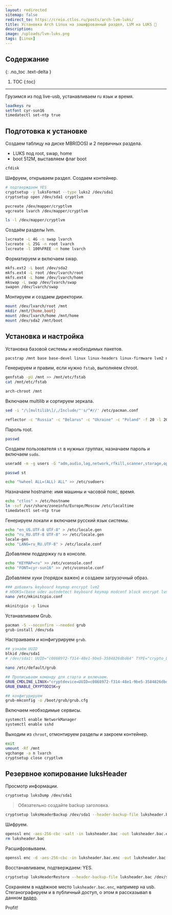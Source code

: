 ```yaml
---
layout: redirected
sitemap: false
redirect_to: https://creio.ctlos.ru/posts/arch-lvm-luks/
title: Установка Arch Linux на зашифрованный раздел, LVM на LUKS 🐚
description:
image: /uploads/lvm-luks.png
tags: [Linux]
---
```


## Содержание
{: .no_toc .text-delta }

1. TOC
{:toc}

---

Грузимся из под live-usb, устанавливаем ru язык и время.

```sh
loadkeys ru
setfont cyr-sun16
timedatectl set-ntp true
```

## Подготовка к установке

Создаем таблицу на диске MBR(DOS) и 2 первичных раздела.

- LUKS под root, swap, home
- boot 512M, выставляем флаг boot

```sh
cfdisk
```

Шифруем, открываем раздел. Создаем контейнер.

```sh
# подтверждаем YES
cryptsetup -y luksFormat --type luks2 /dev/sda1
cryptsetup open /dev/sda1 cryptlvm

pvcreate /dev/mapper/cryptlvm
vgcreate lvarch /dev/mapper/cryptlvm

ls -l /dev/mapper/cryptlvm
```

Создаём разделы lvm.

```sh
lvcreate -L 4G -n swap lvarch
lvcreate -L 25G -n root lvarch
lvcreate -l 100%FREE -n home lvarch
```

Форматируем и включаем swap.

```sh
mkfs.ext2 -L boot /dev/sda2
mkfs.ext4 -L root /dev/lvarch/root
mkfs.ext4 -L home /dev/lvarch/home
mkswap -L swap /dev/lvarch/swap
swapon /dev/lvarch/swap
```

Монтируем и создаем директории.

```sh
mount /dev/lvarch/root /mnt
mkdir /mnt/{home,boot}
mount /dev/lvarch/home /mnt/home
mount /dev/sda2 /mnt/boot
```

## Установка и настройка

Установка базовой системы и необходимых пакетов.

```sh
pacstrap /mnt base base-devel linux linux-headers linux-firmware lvm2 nano networkmanager bash-completion reflector htop openssh curl wget git rsync unzip unrar p7zip gnu-netcat pv
```

Генерируем и правим, если нужно `fstab`, выполняем chroot.

```sh
genfstab -pU /mnt >> /mnt/etc/fstab
cat /mnt/etc/fstab

arch-chroot /mnt
```

Включаем multilib и сортируем зеркала.

```sh
sed -i "/\[multilib\]/,/Include/"'s/^#//' /etc/pacman.conf

reflector -c "Russia" -c "Belarus" -c "Ukraine" -c "Poland" -f 20 -l 20 -p https -p http -n 20 --save /etc/pacman.d/mirrorlist --sort rate
```

Пароль root.

```sh
passwd
```

Создаем пользователя `st` в нужных группах, назначаем пароль и включаем `sudo`.

```sh
useradd -m -g users -G "adm,audio,log,network,rfkill,scanner,storage,optical,power,wheel" -s /bin/bash -c "Alex Creio" st

passwd st

echo "%wheel ALL=(ALL) ALL" >> /etc/sudoers
```

Назначаем hostname: имя машины и часовой пояс, время.

```sh
echo "ctlos" > /etc/hostname
ln -svf /usr/share/zoneinfo/Europe/Moscow /etc/localtime
timedatectl set-ntp true
```

Генерируем локали и включаем русский язык системы.

```sh
echo "en_US.UTF-8 UTF-8" > /etc/locale.gen
echo "ru_RU.UTF-8 UTF-8" >> /etc/locale.gen
locale-gen
echo "LANG=ru_RU.UTF-8" > /etc/locale.conf
```

Добавляем поддержку ru в консоле.

```sh
echo "KEYMAP=ru" >> /etc/vconsole.conf
echo "FONT=cyr-sun16" >> /etc/vconsole.conf
```

Добавляем хуки (порядок важен) и создаем загрузочный образ.

```sh
### добавить keyboard keymap encrypt lvm2
# HOOKS=(base udev autodetect keyboard keymap modconf block encrypt lvm2 filesystems fsck)
nano /etc/mkinitcpio.conf

mkinitcpio -p linux
```


Устанавливаем Grub.

```sh
pacman -S --noconfirm --needed grub
grub-install /dev/sda
```

Настраиваем и конфигурируем `grub`.

```sh
## узнаём UUID
blkid /dev/sda1
# /dev/sda1: UUID="c0868972-f314-48e1-9be5-3584826dbd64" TYPE="crypto_LUKS" PARTUUID="bbb93e39-01"

nano /etc/default/grub

## Прописываем команду для старта и включаем.
GRUB_CMDLINE_LINUX="cryptdevice=UUID=c0868972-f314-48e1-9be5-3584826dbd64:cryptlvm root=/dev/lvarch/root"
GRUB_ENABLE_CRYPTODISK=y

## конфигурируем
grub-mkconfig -o /boot/grub/grub.cfg
```

Включаем необходимые сервисы.

```sh
systemctl enable NetworkManager
systemctl enable sshd
```

Выходим из `chroot`, отмонтируем разделы и закроем контейнер.

```sh
exit
umount -Rf /mnt
vgchange -a n lvarch
cryptsetup close cryptlvm
```

## Резервное копирование luksHeader

Просмотр информации.

```sh
cryptsetup luksDump /dev/sda1
```

> Обязательно создайте backup заголовка.

```sh
cryptsetup luksHeaderBackup /dev/sda1 --header-backup-file luksheader.bac
```

Шифруем.

```sh
openssl enc -aes-256-cbc -salt -in luksheader.bac -out luksheader.bac.enc
rm luksheader.bac
```

Расшифровываем.

```sh
openssl enc -d -aes-256-cbc -in luksheader.bac.enc -out luksheader.bac
```

Восстанавливаем, подтверждаем: YES.

```sh
cryptsetup luksHeaderRestore --header-backup-file luksheader.bac /dev/sda1
```

Сохраняем в надёжное место `luksheader.bac.enc`, например на usb. Стеганографируем и в публичный доступ, о этом я рассказывал в данном [видео](https://www.youtube.com/watch?v=sGIrre2OVt4&t=238s).

Profit!
